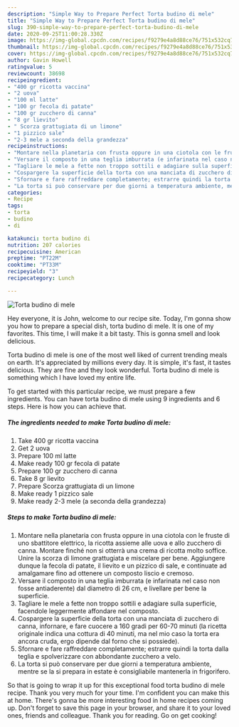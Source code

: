 ```yaml
---
description: "Simple Way to Prepare Perfect Torta budino di mele"
title: "Simple Way to Prepare Perfect Torta budino di mele"
slug: 390-simple-way-to-prepare-perfect-torta-budino-di-mele
date: 2020-09-25T11:00:28.330Z
image: https://img-global.cpcdn.com/recipes/f9279e4a8d88ce76/751x532cq70/torta-budino-di-mele-recipe-main-photo.jpg
thumbnail: https://img-global.cpcdn.com/recipes/f9279e4a8d88ce76/751x532cq70/torta-budino-di-mele-recipe-main-photo.jpg
cover: https://img-global.cpcdn.com/recipes/f9279e4a8d88ce76/751x532cq70/torta-budino-di-mele-recipe-main-photo.jpg
author: Gavin Howell
ratingvalue: 5
reviewcount: 38698
recipeingredient:
- "400 gr ricotta vaccina"
- "2 uova"
- "100 ml latte"
- "100 gr fecola di patate"
- "100 gr zucchero di canna"
- "8 gr lievito"
- " Scorza grattugiata di un limone"
- "1 pizzico sale"
- "2-3 mele a seconda della grandezza"
recipeinstructions:
- "Montare nella planetaria con frusta oppure in una ciotola con le fruste di uno sbattitore elettrico, la ricotta assieme alle uova e allo zucchero di canna. Montare finché non si otterrà una crema di ricotta molto soffice. Unire la scorza di limone grattugiata e miscelare per bene. Aggiungere dunque la fecola di patate, il lievito e un pizzico di sale, e continuate ad amalgamare fino ad ottenere un composto liscio e cremoso."
- "Versare il composto in una teglia imburrata (e infarinata nel caso non fosse antiaderente) dal diametro di 26 cm, e livellare per bene la superficie."
- "Tagliare le mele a fette non troppo sottili e adagiare sulla superficie, facendole leggermente affondare nel composto."
- "Cospargere la superficie della torta con una manciata di zucchero di canna, infornare, e fare cuocere a 160 gradi per 60-70 minuti (la ricetta originale indica una cottura di 40 minuti, ma nel mio caso la torta era ancora cruda, ergo dipende dal forno che si possiede)."
- "Sfornare e fare raffreddare completamente; estrarre quindi la torta dalla teglia e spolverizzare con abbondante zucchero a velo."
- "La torta si può conservare per due giorni a temperatura ambiente, mentre se la si prepara in estate è consigliabile mantenerla in frigorifero."
categories:
- Recipe
tags:
- torta
- budino
- di

katakunci: torta budino di 
nutrition: 207 calories
recipecuisine: American
preptime: "PT22M"
cooktime: "PT33M"
recipeyield: "3"
recipecategory: Lunch

---
```



![Torta budino di mele](https://img-global.cpcdn.com/recipes/f9279e4a8d88ce76/751x532cq70/torta-budino-di-mele-recipe-main-photo.jpg)

Hey everyone, it is John, welcome to our recipe site. Today, I'm gonna show you how to prepare a special dish, torta budino di mele. It is one of my favorites. This time, I will make it a bit tasty. This is gonna smell and look delicious.



Torta budino di mele is one of the most well liked of current trending meals on earth. It's appreciated by millions every day. It is simple, it's fast, it tastes delicious. They are fine and they look wonderful. Torta budino di mele is something which I have loved my entire life.


To get started with this particular recipe, we must prepare a few ingredients. You can have torta budino di mele using 9 ingredients and 6 steps. Here is how you can achieve that.

<!--inarticleads1-->

##### The ingredients needed to make Torta budino di mele:

1. Take 400 gr ricotta vaccina
1. Get 2 uova
1. Prepare 100 ml latte
1. Make ready 100 gr fecola di patate
1. Prepare 100 gr zucchero di canna
1. Take 8 gr lievito
1. Prepare  Scorza grattugiata di un limone
1. Make ready 1 pizzico sale
1. Make ready 2-3 mele (a seconda della grandezza)




<!--inarticleads2-->

##### Steps to make Torta budino di mele:

1. Montare nella planetaria con frusta oppure in una ciotola con le fruste di uno sbattitore elettrico, la ricotta assieme alle uova e allo zucchero di canna. Montare finché non si otterrà una crema di ricotta molto soffice. Unire la scorza di limone grattugiata e miscelare per bene. Aggiungere dunque la fecola di patate, il lievito e un pizzico di sale, e continuate ad amalgamare fino ad ottenere un composto liscio e cremoso.
1. Versare il composto in una teglia imburrata (e infarinata nel caso non fosse antiaderente) dal diametro di 26 cm, e livellare per bene la superficie.
1. Tagliare le mele a fette non troppo sottili e adagiare sulla superficie, facendole leggermente affondare nel composto.
1. Cospargere la superficie della torta con una manciata di zucchero di canna, infornare, e fare cuocere a 160 gradi per 60-70 minuti (la ricetta originale indica una cottura di 40 minuti, ma nel mio caso la torta era ancora cruda, ergo dipende dal forno che si possiede).
1. Sfornare e fare raffreddare completamente; estrarre quindi la torta dalla teglia e spolverizzare con abbondante zucchero a velo.
1. La torta si può conservare per due giorni a temperatura ambiente, mentre se la si prepara in estate è consigliabile mantenerla in frigorifero.




So that is going to wrap it up for this exceptional food torta budino di mele recipe. Thank you very much for your time. I'm confident you can make this at home. There's gonna be more interesting food in home recipes coming up. Don't forget to save this page in your browser, and share it to your loved ones, friends and colleague. Thank you for reading. Go on get cooking!
